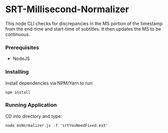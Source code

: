 # SRT-Millisecond-Normalizer

This node CLI checks for discrepancies in the MS portion of the timestamp from the end-time and start-time of subtitles. It then updates the MS to be continuous.

### Prerequisites

- NodeJS

### Installing

Install dependencies via NPM/Yarn to run

```
npm install
```

### Running Application

CD into directory and type:

```
node msNormalizer.js -f 'srtYouNeedFixed.ext'
```

